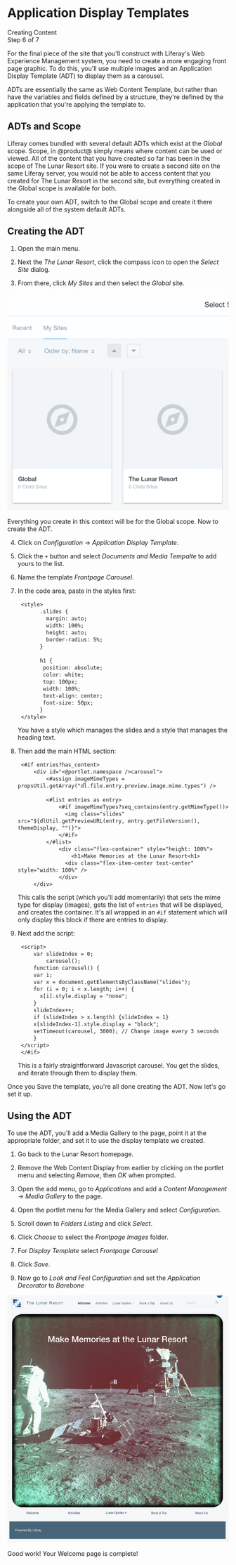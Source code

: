 # Application Display Templates [](id=application-display-templates)

<div class="learn-path-step">
    <p>Creating Content<br>Step 6 of 7</p>
</div>

For the final piece of the site that you'll construct with Liferay's Web
Experience Management system, you need to create a more engaging front page
graphic. To do this, you'll use multiple images and an Application Display 
Template (ADT) to display them as a carousel.

ADTs are essentially the same as Web Content Template, but rather than have the 
variables and fields defined by a structure, they're defined by the application 
that you're applying the template to.

## ADTs and Scope [](id=adts-and-scope)

Liferay comes bundled with several default ADTs which exist at the 
*Global* scope. Scope, in @product@ simply means where content can be used or 
viewed. All of the content that you have created so far has been in the scope 
of The Lunar Resort site. If you were to create a second site on the same 
Liferay server, you would not be able to access content that you created for
The Lunar Resort in the second site, but everything created in the Global scope 
is available for both.

To create your own ADT, switch to the Global scope and create it there alongside
all of the system default ADTs.

## Creating the ADT [](id=creating-the-adt)

1. Open the main menu.

2. Next the *The Lunar Resort*, click the compass icon to open the *Select Site*
    dialog.
    
3. From there, click *My Sites* and then select the *Global* site.

![Figure 1: Site selection.](../../../images/001-select-site.png)

Everything you create in this context will be for the Global scope. Now to 
create the ADT.

4. Click on *Configuration* &rarr; *Application Display Template*.

5. Click the `+` button and select *Documents and Media Tempalte* to add yours 
    to the list.

6. Name the template *Frontpage Carousel*.

7. In the code area, paste in the styles first:

        <style>
        	  .slides {
        	    margin: auto; 
        	    width: 100%;
        	    height: auto;
        	    border-radius: 5%;
        	  }
	  
        	  h1 { 
               position: absolute;
               color: white;
               top: 100px; 
               width: 100%; 
               text-align: center;
               font-size: 50px;
              }
        </style>

    You have a style which manages the slides and a style that manages the 
    heading text.
    
8. Then add the main HTML section:

        <#if entries?has_content>
        	<div id="<@portlet.namespace />carousel">
        		<#assign imageMimeTypes = propsUtil.getArray("dl.file.entry.preview.image.mime.types") />

        		<#list entries as entry>
        			<#if imageMimeTypes?seq_contains(entry.getMimeType())>
            	      <img class="slides" src="${dlUtil.getPreviewURL(entry, entry.getFileVersion(), themeDisplay, "")}">
        			</#if>
        		</#list>
        		    <div class="flex-container" style="height: 100%">
                        <h1>Make Memories at the Lunar Resort<h1>
                      <div class="flex-item-center text-center" style="width: 100%" />
                    </div>  
        	</div>
    
    This calls the script (which you'll add momentarily) that sets the mime
    type for display (images), gets the list of `entries` that will be
    displayed, and creates the container. It's all wrapped in an `#if`
    statement which will only display this block if there are entries to
    display.
    
9. Next add the script:

        <script>
        	var slideIndex = 0;
                carousel();
            function carousel() {
            var i;
            var x = document.getElementsByClassName("slides");
            for (i = 0; i < x.length; i++) {
              x[i].style.display = "none"; 
            }
            slideIndex++;
            if (slideIndex > x.length) {slideIndex = 1} 
            x[slideIndex-1].style.display = "block"; 
            setTimeout(carousel, 3000); // Change image every 3 seconds
            }
        </script>
        </#if>
    
    This is a fairly straightforward Javascript carousel. You get the slides,
    and iterate through them to display them.
    
Once you Save the template, you're all done creating the ADT. Now let's go set
it up.

## Using the ADT [](id=using-the-adt)

To use the ADT, you'll add a Media Gallery to the page, point it at the 
appropriate folder, and set it to use the display template we created.

1. Go back to the Lunar Resort homepage.

2. Remove the Web Content Display from earlier by clicking on the portlet menu
    and selecting *Remove*, then *OK* when prompted.

3. Open the add menu, go to *Applications* and add a *Content Management* 
    &rarr; *Media Gallery* to the page.

4. Open the portlet menu for the Media Gallery and select *Configuration*.

5. Scroll down to *Folders Listing* and click *Select*.

6. Click *Choose* to select the *Frontpage Images* folder.

7. For *Display Template* select *Frontpage Carousel*

8. Click *Save*.

9. Now go to *Look and Feel Configuration* and set the *Application Decorator* 
    to *Barebone*

![Figure 2: Site selection.](../../../images/001-final-frontpage.png)

Good work! Your Welcome page is complete! 
